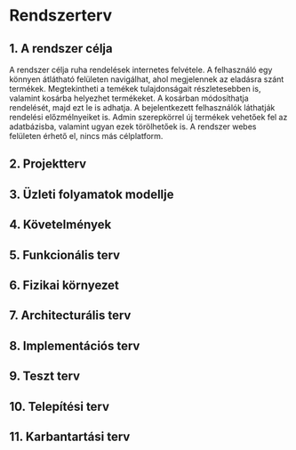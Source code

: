 # Rendszerterv
## 1. A rendszer célja
A rendszer célja ruha rendelések internetes felvétele. A felhasználó egy könnyen átlátható felületen navigálhat, ahol megjelennek az eladásra szánt termékek. Megtekintheti a temékek tulajdonságait részletesebben is, valamint kosárba helyezhet termékeket. A kosárban módosíthatja rendelését, majd ezt le is adhatja. A bejelentkezett felhasználók láthatják rendelési előzmélnyeiket is. Admin szerepkörrel új termékek vehetőek fel az adatbázisba, valamint ugyan ezek törölhetőek is. A rendszer webes felületen érhető el, nincs más célplatform.
## 2. Projektterv
## 3. Üzleti folyamatok modellje
## 4. Követelmények
## 5. Funkcionális terv
## 6. Fizikai környezet
## 7. Architecturális terv
## 8. Implementációs terv
## 9. Teszt terv
## 10. Telepítési terv
## 11. Karbantartási terv

